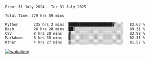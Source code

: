 <!--START_SECTION:waka-->

```txt
From: 31 July 2024 - To: 31 July 2025

Total Time: 279 hrs 59 mins

Python       235 hrs 2 mins  ████████████████████▓░░░░   82.63 %
Bash         26 hrs 28 mins  ██▒░░░░░░░░░░░░░░░░░░░░░░   09.31 %
CSV          8 hrs 28 mins   ▓░░░░░░░░░░░░░░░░░░░░░░░░   02.98 %
Markdown     6 hrs 35 mins   ▓░░░░░░░░░░░░░░░░░░░░░░░░   02.31 %
Other        4 hrs 27 mins   ▒░░░░░░░░░░░░░░░░░░░░░░░░   01.57 %
```

<!--END_SECTION:waka-->
[![wakatime](https://wakatime.com/badge/user/5f89a63a-5294-4958-ad30-2b3455e63f2a.svg)](https://wakatime.com/@5f89a63a-5294-4958-ad30-2b3455e63f2a)
